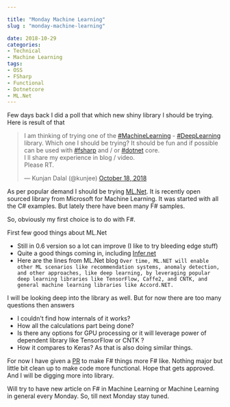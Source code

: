 ```yaml
---

title: "Monday Machine Learning"
slug : "monday-machine-learning"

date: 2018-10-29
categories:
- Technical
- Machine Learning
tags:
- OSS
- FSharp
- Functional
- Dotnetcore
- ML.Net
---
```


Few days back I did a poll that which new shiny library I should be trying. Here is result of that <blockquote class="twitter-tweet" data-lang="en"><p lang="en" dir="ltr">I am thinking of trying one of the <a href="https://twitter.com/hashtag/MachineLearning?src=hash&amp;ref_src=twsrc%5Etfw">#MachineLearning</a> - <a href="https://twitter.com/hashtag/DeepLearning?src=hash&amp;ref_src=twsrc%5Etfw">#DeepLearning</a> library. Which one I should be trying? It should be fun and if possible can be used with <a href="https://twitter.com/hashtag/fsharp?src=hash&amp;ref_src=twsrc%5Etfw">#fsharp</a> and / or <a href="https://twitter.com/hashtag/dotnet?src=hash&amp;ref_src=twsrc%5Etfw">#dotnet</a> core. <br>I ll share my experience in blog / video. <br>Please RT.</p>&mdash; Kunjan Dalal (@kunjee) <a href="https://twitter.com/kunjee/status/1052825074531618816?ref_src=twsrc%5Etfw">October 18, 2018</a></blockquote>
<script async src="https://platform.twitter.com/widgets.js" charset="utf-8"></script>

As per popular demand I should be trying [ML.Net](https://www.microsoft.com/net/apps/machinelearning-ai/ml-dotnet). It is recently open sourced library from Microsoft for Machine Learning. It was started with all the C# examples. But lately there have been many F# samples.

So, obviously my first choice is to do with F#.

First few good things about ML.Net

- Still in 0.6 version so a lot can improve (I like to try bleeding edge stuff)
- Quite a good things coming in, including [Infer.net](https://dotnet.github.io/infer/)
- Here are the lines from ML.Net blog `Over time, ML.NET will enable other ML scenarios like recommendation systems, anomaly detection, and other approaches, like deep learning, by leveraging popular deep learning libraries like TensorFlow, Caffe2, and CNTK, and general machine learning libraries like Accord.NET.`

I will be looking deep into the library as well. But for now there are too many questions then answers

- I couldn't find how internals of it works?
- How all the calculations part being done?
- Is there any options for GPU processing or it will leverage power of dependent library like TensorFlow or CNTK ?
- How it compares to Keras? As that is also doing similar things.

For now I have given a [PR](https://github.com/dotnet/machinelearning-samples/pull/79) to make F# things more F# like. Nothing major but little bit clean up to make code more functional. Hope that gets approved. And I will be digging more into library.

Will try to have new article on F# in Machine Learning or Machine Learning in general every Monday. So, till next Monday stay tuned.
